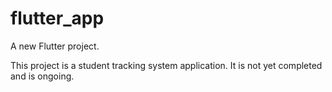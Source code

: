 # flutter_app

A new Flutter project.

This project is a student tracking system application. It is not yet completed and is ongoing.
